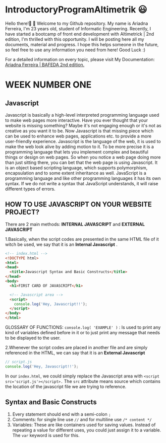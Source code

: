 # IntroductoryProgramAltimetrik :smiley:
Hello there!:wave: :wave: Welcome to my Github repository. My name is Ariadna Ferreira, I'm 23 years old, student of Informatic Engineering.
Recently, I have started a bootcamp of front end development with Altimetrick | 2nd edition, I'm thrilled with this opportunity. I will be posting here all my documents, material and progress. I hope this helps someone in the future, so feel free to use any information you need from here! 
Good Luck :)

For a detailed information on every topic, please visit My Documentation: [Ariadna Ferreira | BAFEDA 2nd edition.](https://docs.google.com/document/d/1ZryFCgftlsIX_5totunmEqqRSNZ_iNu28rxVZfv8q6s/edit?usp=sharing)

# WEEK NUMBER ONE
## Javascript
Javascript is basically a high-level interpreted programming language used to make web pages more interactive. Have you ever thought that your website is missing something?
Maybe it's not engaging enough or it's not as creative as you want it to be. Now Javascript is that missing piece which can be used to enhance web pages, applications etc. to provide a more user-friendly experience. Javascript is the language of the web, it is used to make the web look alive by adding motion to it. To be more precise it is a programming language that lets you implement complex and beautiful things or design on web pages. So when you notice a web page doing more than just sitting there, you can bet that the web page is using Javascript. 
It is an object based scripting language, which supports polymorphism, encapsulation and to some extent inheritance as well.
JavaScript is a programming language and like other programming languages it has its own syntax. If we do not write a syntax that JavaScript understands, it will raise different types of errors.
## HOW TO USE JAVASCRIPT ON YOUR WEBSITE PROJECT?
There are 2 main methods: **INTERNAL JAVASCRIPT** and **EXTERNAL JAVASCRIPT**
  
  1.Basically, when the script codes are presented in the same HTML file of it witch be used, we say that it is an **Internal Javascript** . 
  
  ```html
<!-- index.html -->
<!DOCTYPE html>
<html>
  <head>
    <title>Javascript Syntax and Basic Constructs</title>
  </head>
  <body>
    <h1>FIRST CARD OF JAVASCRIPT</h1>

    <!-- Javascript area -->
    <script>
      console.log('Hey, Javascript!!');
    </script>
  </body>
</html>
```

GLOSSARY OF FUNCTIONS:
`console.log( 'EXAMPLE' )` : Is used to print any kind of variables defined before in it or to just print any message that needs to be displayed to the user.

  2.Whenever the script codes are placed in another file and are simply referenced in the HTML, we can say that it is an **External Javascript**
 
  ```js
  // script.js
console.log('Hey, Javascript!!');
```
In our `index.html`, we could simply replace the Javascript area with `<script src='script.js'></script>.` The `src` attribute means source which contains the location of the javascript file we are trying to reference.

## Syntax and Basic Constructs
 1. Every statement should end with a semi-colon `;`
 2. Comments: for single line use `//` and for multiline use `/* content */`
 3. Variables: These are like containers used for saving values. Instead of repeating a value for different uses, you could just assign it to a variable. The `var` keyword is used for this.
 
